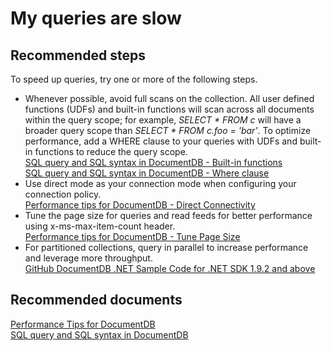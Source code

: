 <properties
	pageTitle="My queries are slow"
	description="My queries are slow"
	service="microsoft.documentdb"
	resource="databaseAccounts"
	authors="AndrewHoh"
	displayOrder="4"
	selfHelpType="resource"
	supportTopicIds=""
	resourceTags="databases"
	productPesIds=""
	cloudEnvironments="public"
/>

# My queries are slow

## **Recommended steps**
To speed up queries, try one or more of the following steps.

* Whenever possible, avoid full scans on the collection. All user defined functions (UDFs) and built-in functions will scan across all documents within the query scope; for example, *SELECT * FROM c* will have a broader query scope than *SELECT * FROM c.foo = 'bar'*. To optimize performance, add a WHERE clause to your queries with UDFs and built-in functions to reduce the query scope.<br>[SQL query and SQL syntax in DocumentDB - Built-in functions](https://azure.microsoft.com/documentation/articles/documentdb-sql-query/#built-in-functions)<br>[SQL query and SQL syntax in DocumentDB - Where clause](https://azure.microsoft.com/en-us/documentation/articles/documentdb-sql-query/#where-clause)
* Use direct mode as your connection mode when configuring your connection policy.<br>[Performance tips for DocumentDB - Direct Connectivity](https://azure.microsoft.com/documentation/articles/documentdb-performance-tips/#direct-connection)
* Tune the page size for queries and read feeds for better performance using x-ms-max-item-count header.<br>[Performance tips for DocumentDB - Tune Page Size](https://azure.microsoft.com/documentation/articles/documentdb-performance-tips/#tune-page-size)
* For partitioned collections, query in parallel to increase performance and leverage more throughput.<br>[
GitHub DocumentDB .NET Sample Code for .NET SDK 1.9.2 and above](https://github.com/Azure/azure-documentdb-dotnet/blob/master/samples/code-samples/Queries/Program.cs#L664-L734)

## **Recommended documents**
[Performance Tips for DocumentDB](https://azure.microsoft.com/documentation/articles/documentdb-performance-tips/)<br>
[SQL query and SQL syntax in DocumentDB](https://azure.microsoft.com/en-us/documentation/articles/documentdb-sql-query/)
